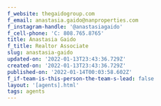 ```yaml
---
f_website: thegaidogroup.com
f_email: anastasia.gaido@nanproperties.com
f_instagram-handle: '@anastasiagaido'
f_cell-phone: 'C: 808.765.8765'
title: Anastasia Gaido
f_title: Realtor Associate
slug: anastasia-gaido
updated-on: '2022-01-13T23:43:36.729Z'
created-on: '2022-01-13T23:43:36.729Z'
published-on: '2022-01-14T00:03:58.602Z'
f_if-team-is-this-person-the-team-s-lead: false
layout: '[agents].html'
tags: agents
---
```



